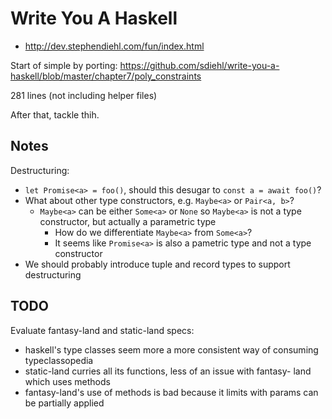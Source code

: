 # Write You A Haskell

- http://dev.stephendiehl.com/fun/index.html

Start of simple by porting:
https://github.com/sdiehl/write-you-a-haskell/blob/master/chapter7/poly_constraints

281 lines (not including helper files)

After that, tackle thih.


## Notes

Destructuring:
- `let Promise<a> = foo()`, should this desugar to `const a = await foo()`?
- What about other type constructors, e.g. `Maybe<a>` or `Pair<a, b>`?
  - `Maybe<a>` can be either `Some<a>` or `None` so `Maybe<a>` is not a
    type constructor, but actually a parametric type
    - How do we differentiate `Maybe<a>` from `Some<a>`?
    - It seems like `Promise<a>` is also a pametric type and not a type
      constructor
- We should probably introduce tuple and record types to support destructuring
  

## TODO

Evaluate fantasy-land and static-land specs:
- haskell's type classes seem more a more consistent way of consuming
  typeclassopedia
- static-land curries all its functions, less of an issue with fantasy-
  land which uses methods
- fantasy-land's use of methods is bad because it limits with params can
  be partially applied

